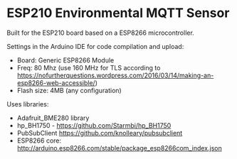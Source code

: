 # ESP210 Environmental MQTT Sensor

Built for the ESP210 board based on a ESP8266 microcontroller. 

Settings in the Arduino IDE for code compilation and upload:
* Board: Generic ESP8266 Module
* Freq: 80 Mhz (use 160 MHz for TLS according to https://nofurtherquestions.wordpress.com/2016/03/14/making-an-esp8266-web-accessible/)
* Flash size: 4MB (any configuration)

Uses libraries:
* Adafruit_BME280 library
* hp_BH1750 - https://github.com/Starmbi/hp_BH1750
* PubSubClient https://github.com/knolleary/pubsubclient
* ESP8266 core: http://arduino.esp8266.com/stable/package_esp8266com_index.json